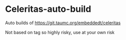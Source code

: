 # Celeritas-auto-build 

Auto builds of https://git.taumc.org/embeddedt/celeritas

Not based on tag so highly risky, use at your own risk
